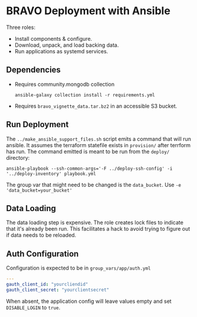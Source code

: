 # BRAVO Deployment with Ansible

Three roles:
- Install components & configure.
- Download, unpack, and load backing data.
- Run applications as systemd services.

## Dependencies
- Requires community.mongodb collection
    ```
    ansible-galaxy collection install -r requirements.yml
    ```
- Requires `bravo_vignette_data.tar.bz2` in an accessible S3 bucket.

## Run Deployment
The `../make_ansible_support_files.sh` script emits a command that will run ansible.
It assumes the terraform statefile exists in `provision/` after terrform has run.
The command emitted is meant to be run from the `deploy/` directory:
```
ansible-playbook --ssh-common-args='-F ../deploy-ssh-config' -i '../deploy-inventory' playbook.yml
```

The group var that might need to be changed is the `data_bucket`.  Use `-e 'data_bucket=your_bucket'`

## Data Loading 
The data loading step is expensive.
The role creates lock files to indicate that it's already been run.
This facilitates a hack to avoid trying to figure out if data needs to be reloaded.

## Auth Configuration
Configuration is expected to be in `group_vars/app/auth.yml`
```yml
---
gauth_client_id: "yourcliendid"
gauth_client_secret: "yourclientsecret"
```
When absent, the application config will leave values empty and set `DISABLE_LOGIN` to `true`.
